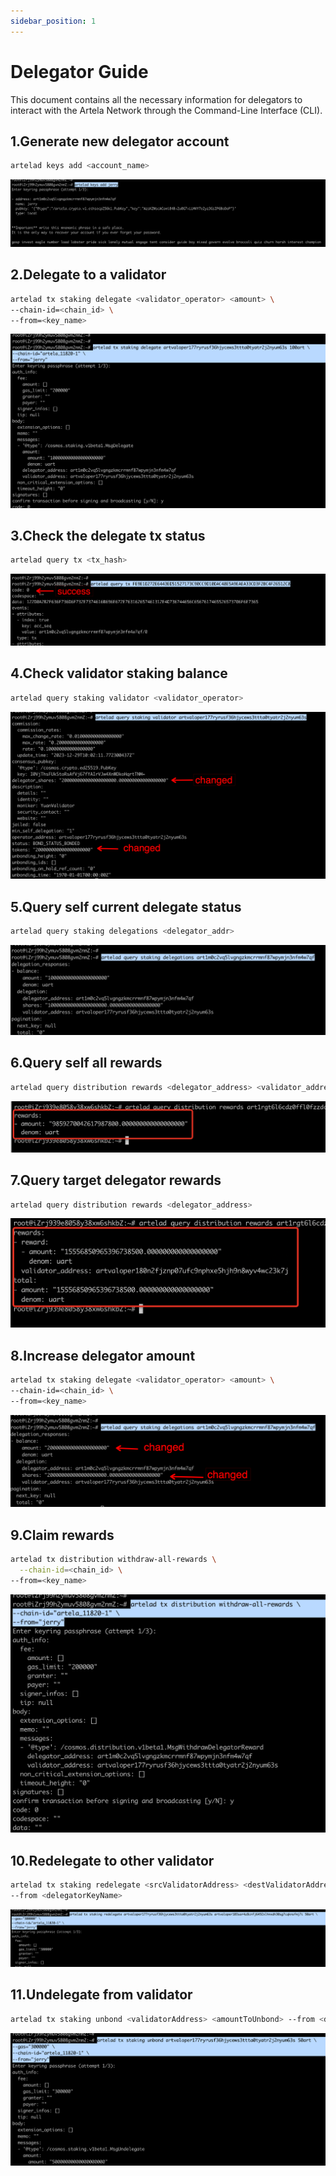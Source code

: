 ```yaml
---
sidebar_position: 1
---
```


# Delegator Guide

This document contains all the necessary information for delegators to interact with the Artela Network through the Command-Line Interface (CLI).

## 1.Generate new delegator account
```bash
artelad keys add <account_name>
```
![](./img/d1.png)

## 2.Delegate to a validator
```bash
artelad tx staking delegate <validator_operator> <amount> \
--chain-id=<chain_id> \
--from=<key_name>
```
![](./img/d2.png)

## 3.Check the delegate tx status
```bash
artelad query tx <tx_hash>
```
![](./img/d3.png)

## 4.Check validator staking balance
```bash
artelad query staking validator <validator_operator>
```
![](./img/d4.png)

## 5.Query self current delegate status
```bash
artelad query staking delegations <delegator_addr>
```
![](./img/d5.png)

## 6.Query self all rewards
```bash
artelad query distribution rewards <delegator_address> <validator_address>
```
![](./img/d6.png)

## 7.Query target delegator rewards
```bash
artelad query distribution rewards <delegator_address>
```
![](./img/d7.png)

## 8.Increase delegator amount
```bash
artelad tx staking delegate <validator_operator> <amount> \
--chain-id=<chain_id> \
--from=<key_name>
```
![](./img/d8.png)

## 9.Claim rewards
```bash
artelad tx distribution withdraw-all-rewards \
  --chain-id=<chain_id> \
--from=<key_name>
```
![](./img/d9.png)

## 10.Redelegate to other validator
```bash
artelad tx staking redelegate <srcValidatorAddress> <destValidatorAddress> <amountToRedelegate> 
--from <delegatorKeyName>
```
![](./img/d10.png)

## 11.Undelegate from validator
```bash
artelad tx staking unbond <validatorAddress> <amountToUnbond> --from <delegatorKeyName>
```
![](./img/d11.png)